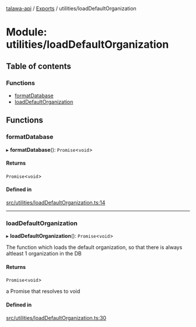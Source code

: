 [talawa-api](../README.md) / [Exports](../modules.md) / utilities/loadDefaultOrganization

# Module: utilities/loadDefaultOrganization

## Table of contents

### Functions

- [formatDatabase](utilities_loadDefaultOrganization.md#formatdatabase)
- [loadDefaultOrganization](utilities_loadDefaultOrganization.md#loaddefaultorganization)

## Functions

### formatDatabase

▸ **formatDatabase**(): `Promise`\<`void`\>

#### Returns

`Promise`\<`void`\>

#### Defined in

[src/utilities/loadDefaultOrganization.ts:14](https://github.com/PalisadoesFoundation/talawa-api/blob/fe9d65c/src/utilities/loadDefaultOrganization.ts#L14)

___

### loadDefaultOrganization

▸ **loadDefaultOrganization**(): `Promise`\<`void`\>

The function which loads the default organization, so that there is always altleast 1 organization in the DB

#### Returns

`Promise`\<`void`\>

a Promise that resolves to void

#### Defined in

[src/utilities/loadDefaultOrganization.ts:30](https://github.com/PalisadoesFoundation/talawa-api/blob/fe9d65c/src/utilities/loadDefaultOrganization.ts#L30)
